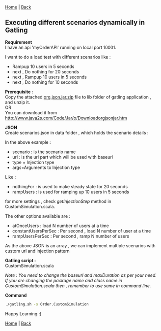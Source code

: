 <style type="text/css"> .gist {height:300px;width:800px; overflow:auto}  .gist .file-data {max-height: 300px;max-width: 800px;} </style>

[Home](https://debbiswal.github.io/Tech-BITE/) \| [Back](https://debbiswal.github.io/Tech-BITE/#gatling)  

## Executing different scenarios dynamically in Gatling  

**Requirement**  
I have an api 'myOrderAPI' running on local port 10001.  

I want to do a load test with different scenarios like :  
* Rampup 10 users in 5 seconds  
* next , Do nothing for 20 seconds  
* next , Rampup 10 users in 5 seconds  
* next , Do nothing for 10 seconds  

**Prerequisite :**  
Copy the attached [org.json.jar.zip](https://github.com/debbiswal/Tech-BITE/raw/master/Topics/Gatling/Art-1/org.json.jar.zip) file to lib folder of gatling application , and unzip it.  
OR  
You can download it from http://www.java2s.com/Code/Jar/o/Downloadorgjsonjar.htm  


**JSON**  
Create scenarios.json in data folder , which holds the scenario details :  
<script src="https://gist.github.com/debbiswal/7bf103f727ee3a9cdd320c60ff9b99cc.js?file=scenarios.json"></script>

In the above example :  
* scenario : is the scenario name  
* url : is the url part which will be used with baseurl  
* type = Injection type  
* args=Arguments to Injection type  

Like :  
* nothingFor : is used to make steady state for 20 seconds  
* rampUsers : is used for ramping up 10 users  in 5 seconds  

for more settings  , check *getInjectionStep* method in CustomSimulation.scala.  

The other options available are :  
* atOnceUsers :  load N number of users at a time  
* constantUsersPerSec : Per second , load N number of user at a time  
* rampUsersPerSec : Per second , ramp N number of users  

As the above JSON is an array , we can implement multiple scenarios with custom url and injection pattern  

**Gatling script :**  
CustomSimulation.scala  
<script src="https://gist.github.com/debbiswal/7bf103f727ee3a9cdd320c60ff9b99cc.js?file=CustomSimulation.scala"></script>

*Note : You need to change the baseurl and maxDuration as per your need.  
If you are changing the package name and class name in CustomSimulation.scala then , remember to use same in command line.*

**Command**  
```bash
./gatling.sh -s Order.CustomSimulation
```  


Happy Learning :) 

[Home](https://debbiswal.github.io/Tech-BITE/) \| [Back](https://debbiswal.github.io/Tech-BITE/#gatling)  
